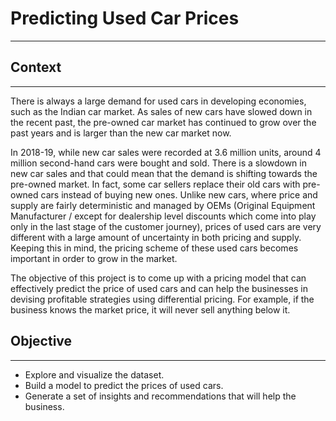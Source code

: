 # **Predicting Used Car Prices**

---------------
## **Context**
---------------
There is always a large demand for used cars in developing economies, such as the Indian car market. As sales of new cars have slowed down in the recent past, the pre-owned car market has continued to grow over the past years and is larger than the new car market now. 

In 2018-19, while new car sales were recorded at 3.6 million units, around 4 million second-hand cars were bought and sold. There is a slowdown in new car sales and that could mean that the demand is shifting towards the pre-owned market. In fact, some car sellers replace their old cars with pre-owned cars instead of buying new ones. Unlike new cars, where price and supply are fairly deterministic and managed by OEMs (Original Equipment Manufacturer / except for dealership level discounts which come into play only in the last stage of the customer journey), prices of used cars are very different with a large amount of uncertainty in both pricing and supply. Keeping this in mind, the pricing scheme of these used cars becomes important in order to grow in the market.

The objective of this project is to come up with a pricing model that can effectively predict the price of used cars and can help the businesses in devising profitable strategies using differential pricing. For example, if the business knows the market price, it will never sell anything below it. 
## **Objective**
-----------------
* Explore and visualize the dataset.
* Build a model to predict the prices of used cars.
* Generate a set of insights and recommendations that will help the business.
